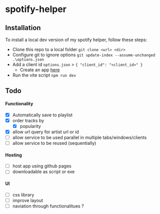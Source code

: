 # spotify-helper

## Installation
To install a local dev version of my spotify helper, follow these steps:
- Clone this repo to a local folder `git clone <url> <dir>`
- Configure git to ignore options `git update-index --assume-unchanged .\options.json`
- Add a client id `options.json` > `{ "client_id": "<client_id>" }`
  - Create an app [here](https://developer.spotify.com/dashboard)
- Run the vite script `npm run dev`

## Todo

#### Functionality
- [x] Automatically save to playlist
- [x] order tracks by
  - [x] popularity 
- [x] allow url query for artist url or id
- [ ] allow service to be used parallel in multiple tabs/windows/clients
- [ ] allow service to be reused (sequentially)

#### Hosting
- [ ] host app using github pages
- [ ] downloadable as script or exe

#### UI
- [ ] css library
- [ ] improve layout
- [ ] naviation through functionalitues ?
